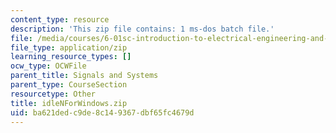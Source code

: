 ```yaml
---
content_type: resource
description: 'This zip file contains: 1 ms-dos batch file.'
file: /media/courses/6-01sc-introduction-to-electrical-engineering-and-computer-science-i-spring-2011/ba621dedc9de8c149367dbf65fc4679d_idleNForWindows.zip
file_type: application/zip
learning_resource_types: []
ocw_type: OCWFile
parent_title: Signals and Systems
parent_type: CourseSection
resourcetype: Other
title: idleNForWindows.zip
uid: ba621ded-c9de-8c14-9367-dbf65fc4679d
---
```

